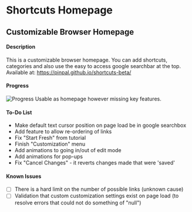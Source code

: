 # Shortcuts Homepage
## Customizable Browser Homepage

#### Description
This is a customizable browser homepage. You can add shortcuts, categories and also use the easy to access google searchbar at the top.
Available at: https://pinpal.github.io/shortcuts-beta/

#### Progress
![Progress](http://progressed.io/bar/65) Usable as homepage however missing key features.

#### To-Do List
* Make default text cursor position on page load be in google searchbox
* Add feature to allow re-ordering of links
* Fix "Start Fresh" from tutorial
* Finish "Customization" menu
* Add animations to going in/out of edit mode
* Add animations for pop-ups
* Fix "Cancel Changes" - it reverts changes made that were 'saved'

#### Known Issues

* [ ] There is a hard limit on the number of possible links (unknown cause)
* [ ] Validation that custom customization settings exist on page load (to resolve errors that could not do something of "null")
